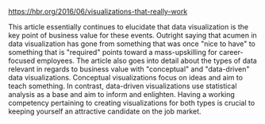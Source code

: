 https://hbr.org/2016/06/visualizations-that-really-work

This article essentially continues to elucidate that data visualization is the key point of business value for these events. Outright saying that acumen in data 
visualization has gone from something that was once "nice to have" to something that is "required" points toward a mass-upskilling for career-focused employees.
The article also goes into detail about the types of data relevant in regards to business value with "conceptual" and "data-driven" data visualizations. Conceptual
visualizations focus on ideas and aim to teach something. In contrast, data-driven visualizations use statistical analysis as a base and aim to inform and enlighten. 
Having a working competency pertaining to creating visualizations for both types is crucial to keeping yourself an attractive candidate on the job market.
